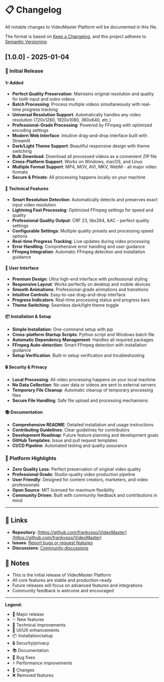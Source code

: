 # 📋 Changelog

All notable changes to VideoMaster Platform will be documented in this file.

The format is based on [Keep a Changelog](https://keepachangelog.com/en/1.0.0/),
and this project adheres to [Semantic Versioning](https://semver.org/spec/v2.0.0.html).

## [1.0.0] - 2025-01-04

### 🎉 Initial Release

#### ✨ Added
- **Perfect Quality Preservation**: Maintains original resolution and quality for both input and outro videos
- **Batch Processing**: Process multiple videos simultaneously with real-time progress tracking
- **Universal Resolution Support**: Automatically handles any video resolution (720x1280, 1920x1080, 360x640, etc.)
- **Professional-Grade Processing**: Powered by FFmpeg with optimized encoding settings
- **Modern Web Interface**: Intuitive drag-and-drop interface built with Streamlit
- **Dark/Light Theme Support**: Beautiful responsive design with theme switching
- **Bulk Download**: Download all processed videos as a convenient ZIP file
- **Cross-Platform Support**: Works on Windows, macOS, and Linux
- **Multiple Format Support**: MP4, MOV, AVI, MKV, WebM - all major video formats
- **Secure & Private**: All processing happens locally on your machine

#### 🔧 Technical Features
- **Smart Resolution Detection**: Automatically detects and preserves exact input video resolution
- **Lightning Fast Processing**: Optimized FFmpeg settings for speed and quality
- **Professional Quality Output**: CRF 23, libx264, AAC - perfect quality settings
- **Configurable Settings**: Multiple quality presets and processing speed options
- **Real-time Progress Tracking**: Live updates during video processing
- **Error Handling**: Comprehensive error handling and user guidance
- **FFmpeg Integration**: Automatic FFmpeg detection and installation guidance

#### 🎨 User Interface
- **Premium Design**: Ultra high-end interface with professional styling
- **Responsive Layout**: Works perfectly on desktop and mobile devices
- **Smooth Animations**: Professional-grade animations and transitions
- **Intuitive Controls**: Easy-to-use drag-and-drop interface
- **Progress Indicators**: Real-time processing status and progress bars
- **Theme Switching**: Seamless dark/light theme toggle

#### 📦 Installation & Setup
- **Simple Installation**: One-command setup with pip
- **Cross-platform Startup Scripts**: Python script and Windows batch file
- **Automatic Dependency Management**: Handles all required packages
- **FFmpeg Auto-detection**: Smart FFmpeg detection with installation guidance
- **Setup Verification**: Built-in setup verification and troubleshooting

#### 🔒 Security & Privacy
- **Local Processing**: All video processing happens on your local machine
- **No Data Collection**: No user data or videos are sent to external servers
- **Temporary File Cleanup**: Automatic cleanup of temporary processing files
- **Secure File Handling**: Safe file upload and processing mechanisms

#### 📚 Documentation
- **Comprehensive README**: Detailed installation and usage instructions
- **Contributing Guidelines**: Clear guidelines for contributors
- **Development Roadmap**: Future feature planning and development goals
- **GitHub Templates**: Issue and pull request templates
- **CI/CD Pipeline**: Automated testing and quality assurance

### 🎯 Platform Highlights
- **Zero Quality Loss**: Perfect preservation of original video quality
- **Professional Grade**: Studio-quality video production pipeline
- **User Friendly**: Designed for content creators, marketers, and video professionals
- **Open Source**: MIT licensed for maximum flexibility
- **Community Driven**: Built with community feedback and contributions in mind

---

## 🔗 Links
- **Repository**: [https://github.com/frankysoo/VideoMaster](https://github.com/frankysoo/VideoMaster)
- **Issues**: [Report bugs or request features](https://github.com/frankysoo/VideoMaster/issues)
- **Discussions**: [Community discussions](https://github.com/frankysoo/VideoMaster/discussions)

## 📝 Notes
- This is the initial release of VideoMaster Platform
- All core features are stable and production-ready
- Future releases will focus on advanced features and integrations
- Community feedback is welcome and encouraged

---

**Legend:**
- 🎉 Major release
- ✨ New features
- 🔧 Technical improvements
- 🎨 UI/UX enhancements
- 📦 Installation/setup
- 🔒 Security/privacy
- 📚 Documentation
- 🐛 Bug fixes
- ⚡ Performance improvements
- 🔄 Changes
- ❌ Removed features
